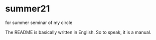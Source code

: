 # summer21
for summer seminar of  my circle 

The README is basically written in English.
So to speak, it is a manual.
